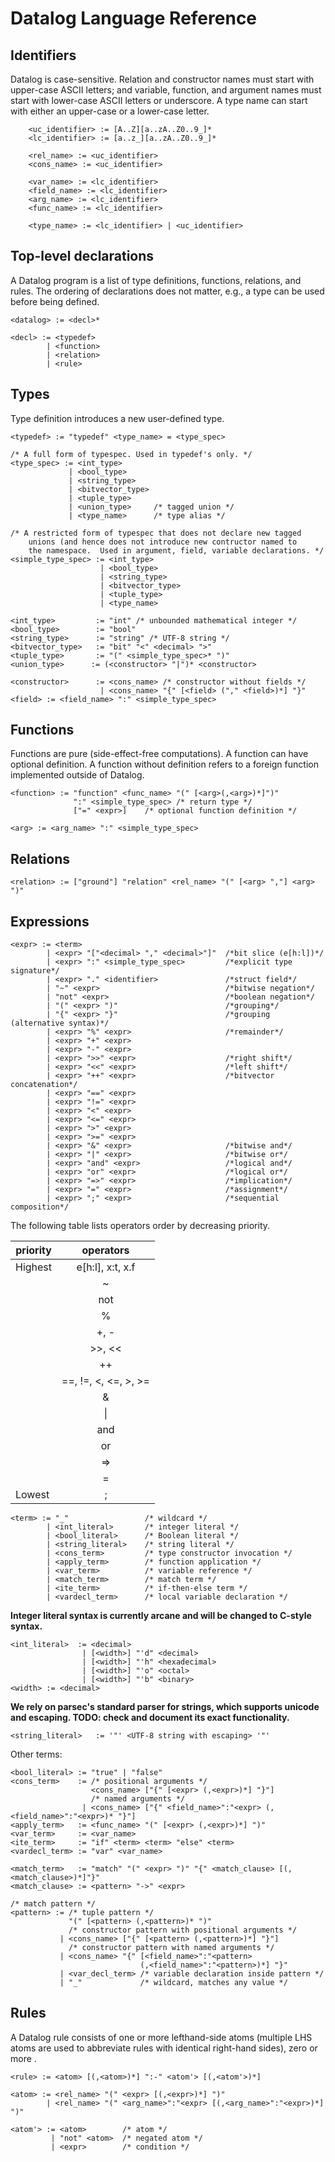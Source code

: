 # Datalog Language Reference

## Identifiers

Datalog is case-sensitive.  Relation and constructor
names must start with upper-case ASCII letters; and variable, function, 
and argument names must start with lower-case ASCII letters or
underscore.  A type name can start with either an upper-case or a lower-case letter.

```
    <uc_identifier> := [A..Z][a..zA..Z0..9_]*
    <lc_identifier> := [a..z_][a..zA..Z0..9_]*

    <rel_name> := <uc_identifier>
    <cons_name> := <uc_identifier>

    <var_name> := <lc_identifier>
    <field_name> := <lc_identifier>
    <arg_name> := <lc_identifier>
    <func_name> := <lc_identifier>

    <type_name> := <lc_identifier> | <uc_identifier>
```

## Top-level declarations

A Datalog program is a list of type definitions, functions, relations, and rules.
The ordering of declarations does not matter, e.g., a type can be used
before being defined.

```EBNF
<datalog> := <decl>*

<decl> := <typedef>
        | <function>
        | <relation>
        | <rule>
```

## Types

Type definition introduces a new user-defined type.

```EBNF
<typedef> := "typedef" <type_name> = <type_spec>
```

```EBNF
/* A full form of typespec. Used in typedef's only. */
<type_spec> := <int_type>
             | <bool_type>
             | <string_type>
             | <bitvector_type>
             | <tuple_type>
             | <union_type>     /* tagged union */
             | <type_name>      /* type alias */

/* A restricted form of typespec that does not declare new tagged
    unions (and hence does not introduce new contructor named to
    the namespace.  Used in argument, field, variable declarations. */
<simple_type_spec> := <int_type>
                    | <bool_type>
                    | <string_type>
                    | <bitvector_type>
                    | <tuple_type>
                    | <type_name>

```

```EBNF
<int_type>         := "int" /* unbounded mathematical integer */
<bool_type>        := "bool"
<string_type>      := "string" /* UTF-8 string */
<bitvector_type>   := "bit" "<" <decimal> ">"
<tuple_type>       := "(" <simple_type_spec>* ")"
<union_type>      := (<constructor> "|")* <constructor>

<constructor>      := <cons_name> /* constructor without fields */
                    | <cons_name> "{" [<field> ("," <field>)*] "}"
<field> := <field_name> ":" <simple_type_spec> 
```

## Functions

Functions are pure (side-effect-free computations).  A function can have 
optional definition.  A function without definition refers to a
foreign function implemented outside of Datalog.

```EBNF
<function> := "function" <func_name> "(" [<arg>(,<arg>)*]")"
              ":" <simple_type_spec> /* return type */
              ["=" <expr>]    /* optional function definition */
```

```EBNF
<arg> := <arg_name> ":" <simple_type_spec>
```

## Relations

```EBNF
<relation> := ["ground"] "relation" <rel_name> "(" [<arg> ","] <arg> ")"
```

## Expressions


```EBNF
<expr> := <term>
        | <expr> "["<decimal> "," <decimal>"]"  /*bit slice (e[h:l])*/
        | <expr> ":" <simple_type_spec>         /*explicit type signature*/
        | <expr> "." <identifier>               /*struct field*/
        | "~" <expr>                            /*bitwise negation*/
        | "not" <expr>                          /*boolean negation*/
        | "(" <expr> ")"                        /*grouping*/
        | "{" <expr> "}"                        /*grouping (alternative syntax)*/
        | <expr> "%" <expr>                     /*remainder*/
        | <expr> "+" <expr>
        | <expr> "-" <expr>
        | <expr> ">>" <expr>                    /*right shift*/
        | <expr> "<<" <expr>                    /*left shift*/
        | <expr> "++" <expr>                    /*bitvector concatenation*/
        | <expr> "==" <expr>
        | <expr> "!=" <expr>
        | <expr> "<" <expr>
        | <expr> "<=" <expr>
        | <expr> ">" <expr>
        | <expr> ">=" <expr>
        | <expr> "&" <expr>                     /*bitwise and*/
        | <expr> "|" <expr>                     /*bitwise or*/
        | <expr> "and" <expr>                   /*logical and*/
        | <expr> "or" <expr>                    /*logical or*/
        | <expr> "=>" <expr>                    /*implication*/
        | <expr> "=" <expr>                     /*assignment*/
        | <expr> ";" <expr>                     /*sequential composition*/
```

The following table lists operators order by decreasing priority.

|**priority** | **operators**       |
| ------ |:-----------------------:|
| Highest| e[h:l], x:t, x.f        |
|        | ~                       |
|        | not                     |
|        | %                       |
|        | +, -                    |
|        | >>, <<                  |
|        | ++                      |
|        | ==, !=, <, <=, >, >=    |
|        | &                       |
|        | &#124;                  |
|        | and                     |
|        | or                      |
|        | =>                      |
|        | =                       |
| Lowest | ;                       |

```EBNF
<term> := "_"                 /* wildcard */
        | <int_literal>       /* integer literal */
        | <bool_literal>      /* Boolean literal */
        | <string_literal>    /* string literal */
        | <cons_term>         /* type constructor invocation */
        | <apply_term>        /* function application */
        | <var_term>          /* variable reference */
        | <match_term>        /* match term */
        | <ite_term>          /* if-then-else term */
        | <vardecl_term>      /* local variable declaration */
```

**Integer literal syntax is currently arcane and will be changed to
C-style syntax.**

```EBNF
<int_literal>  := <decimal>
                | [<width>] "'d" <decimal>
                | [<width>] "'h" <hexadecimal>
                | [<width>] "'o" <octal>
                | [<width>] "'b" <binary>
<width> := <decimal>
```

**We rely on parsec's standard parser for strings, which
supports unicode and escaping. TODO: check and document its exact
functionality.**

```EBNF
<string_literal>   := '"' <UTF-8 string with escaping> '"' 
```

Other terms:

```EBNF
<bool_literal> := "true" | "false"
<cons_term>    := /* positional arguments */
                  <cons_name> ["{" [<expr> (,<expr>)*] "}"]
                  /* named arguments */
                | <cons_name> ["{" <field_name>":"<expr> (,<field_name>":"<expr>)* "}"]
<apply_term>   := <func_name> "(" [<expr> (,<expr>)*] ")"
<var_term>     := <var_name>
<ite_term>     := "if" <term> <term> "else" <term>
<vardecl_term> := "var" <var_name>

<match_term>   := "match" "(" <expr> ")" "{" <match_clause> [(,<match_clause>)*]"}"
<match_clause> := <pattern> "->" <expr>
```

```EBNF
/* match pattern */
<pattern> := /* tuple pattern */
             "(" [<pattern> (,<pattern>)* ")"                      
             /* constructor pattern with positional arguments */
           | <cons_name> ["{" [<pattern> (,<pattern>)*] "}"]   
             /* constructor pattern with named arguments */
           | <cons_name> "{" [<field_name>":"<pattern> 
                             (,<field_name>":"<pattern>)*] "}"
           | <var_decl_term> /* variable declaration inside pattern */
           | "_"             /* wildcard, matches any value */
```

## Rules

A Datalog rule consists of one or more lefthand-side atoms (multiple 
LHS atoms are used to abbreviate rules with identical right-hand 
sides), zero or more . 

```EBNF
<rule> := <atom> [(,<atom>)*] ":-" <atom'> [(,<atom'>)*]

<atom> := <rel_name> "(" <expr> [(,<expr>)*] ")"
        | <rel_name> "(" <arg_name>":"<expr> [(,<arg_name>":"<expr>)*] ")"

<atom'> := <atom>        /* atom */
         | "not" <atom>  /* negated atom */
         | <expr>        /* condition */

```
